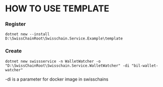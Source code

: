 # HOW TO USE TEMPLATE

### Register 
`
dotnet new --install D:\SwissChainRoot\Swisschain.Service.Example\template
`


### Create
`
dotnet new swissservice -n WalletWatcher -o "D:\SwissChainRoot\Swisschain.Service.WalletWatcher" -di "bil-wallet-watcher"
`

-di is a parameter for docker image in swisschains

